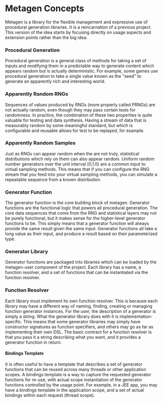 Metagen Concepts
================

Metagen is a library for the flexible management and expressive use of procedural generation libraries. It is a reincarnation of a previous project. This version of the idea starts by focusing directly on usage aspects and extension points rather than the big idea.

### Procedural Generation

Procedural generation is a general class of methods for taking a set of inputs and modifying them in a predictable way to generate content which appears random but is actually deterministic. For example, some games use procedural generation to take a single value known as the "seed" to generate an apparently rich and interesting world.

### Apparently Random RNGs

Sequences of values produced by RNGs (more properly called PRNGs) are not actually random, even though they may pass certain tests for randomness. In practice, the combination of these two properties is quite valuable for testing and data synthesis. Having a stream of data that is measurably random by some meaningful standard, but which is configurable and reusable allows for test to be replayed, for example.

### Apparently Random Samples

Just as RNGs can appear random when the are not truly, statistical distributions which rely on them can also appear random. Uniform random number generators over the unit interval [0,1.0) are a common input to virtual sampling methods. This means that if you can configure the RNG stream that you feed into your virtual sampling methods, you can simulate a repeatable sequence from a known distribution.

### Generator Function

The generator function is the core building block of metagen. Generator functions are the functional logic that powers all procedural generation. The core data sequences that come from the RNG and statistical layers may not be purely functional, but it makes sense for the higher-level generator functions to be. This simply means that a generator function will always provide the same result given the same input. Generator functions all take a long value as their input, and produce a result based on their parameterized type.

### Generator Library

Generator functions are packaged into libraries which can be loaded by the metagen-user component of the project. Each library has a name, a function resolver, and a set of functions that can be instantiated via the function resolver.

### Function Resolver

Each library must implement its own function resolver. This is because each library may have a different way of naming, finding, creating or managing function generator instances. For the user, the description of a generator is simply a string. What the generator library does with it is implementation-specific. This means that some generator libraries may simply have constructor signatures as function specifiers, and others may go as far as implementing their own DSL. The basic contract for a function resolver is that you pass it a string describing what you want, and it provides a generator function in return.

#### Bindings Template

It is often useful to have a template that describes a set of generator functions that can be reused across many threads or other application scopes. A bindings template is a way to capture the requested generator functions for re-use, with actual scope instantiation of the generator functions controlled by the usage point. For example, in a JEE app, you may have a bindings template in the application scope, and a set of actual bindings within each request (thread scope).
